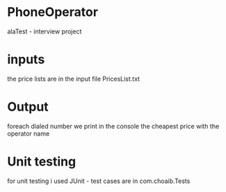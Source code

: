 # PhoneOperator
alaTest - interview project

# inputs 
the price lists are in the input file PricesList.txt
# Output
foreach dialed number we print in the console the cheapest price with the operator name  

# Unit testing 
for unit testing i used JUnit - test cases are in com.choaib.Tests
